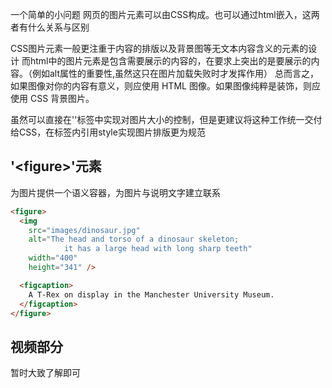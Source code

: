 一个简单的小问题
网页的图片元素可以由CSS构成。也可以通过html嵌入，这两者有什么关系与区别


CSS图片元素一般更注重于内容的排版以及背景图等无文本内容含义的元素的设计
而html中的图片元素是包含需要展示的内容的，在要求上突出的是要展示的内容。（例如alt属性的重要性,虽然这只在图片加载失败时才发挥作用）
总而言之，如果图像对你的内容有意义，则应使用 HTML 图像。如果图像纯粹是装饰，则应使用 CSS 背景图片。


虽然可以直接在'<img/>'标签中实现对图片大小的控制，但是更建议将这种工作统一交付给CSS，在标签内引用style实现图片排版更为规范

## '\<figure></figure>'元素
为图片提供一个语义容器，为图片与说明文字建立联系

```html
<figure>
  <img
    src="images/dinosaur.jpg"
    alt="The head and torso of a dinosaur skeleton;
            it has a large head with long sharp teeth"
    width="400"
    height="341" />

  <figcaption>
    A T-Rex on display in the Manchester University Museum.
  </figcaption>
</figure>

```


## 视频部分
暂时大致了解即可
